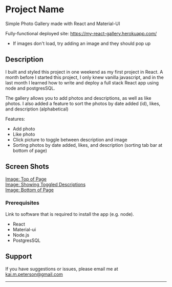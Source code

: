 # Project Name

Simple Photo Gallery made with React and Material-UI

Fully-functional deployed site: https://my-react-gallery.herokuapp.com/
- If images don't load, try adding an image and they should pop up

## Description

I built and styled this project in one weekend as my first project in React. A month before I started this project, I only knew vanilla javascript, and in the last month I learned how to write and deploy a full stack React app using node and postgresSQL.

The gallery allows you to add photos and descriptions, as well as like photos. I also added a feature to sort the photos by date added (id), likes, and description (alphabetical)

Features:
- Add photo
- Like photo
- Click picture to toggle between description and image
- Sorting photos by date added, likes, and description (sorting tab bar at bottom of page)

## Screen Shots

[Image: Top of Page](https://imgur.com/Xcqt2ie) <br />
[Image: Showing Toggled Descriptions](https://imgur.com/qM3uqiD) <br />
[Image: Bottom of Page](https://imgur.com/AWb367l)

### Prerequisites

Link to software that is required to install the app (e.g. node).

- React
- Material-ui
- Node.js
- PostgresSQL

## Support
If you have suggestions or issues, please email me at kai.m.peterson@gmail.com

---
